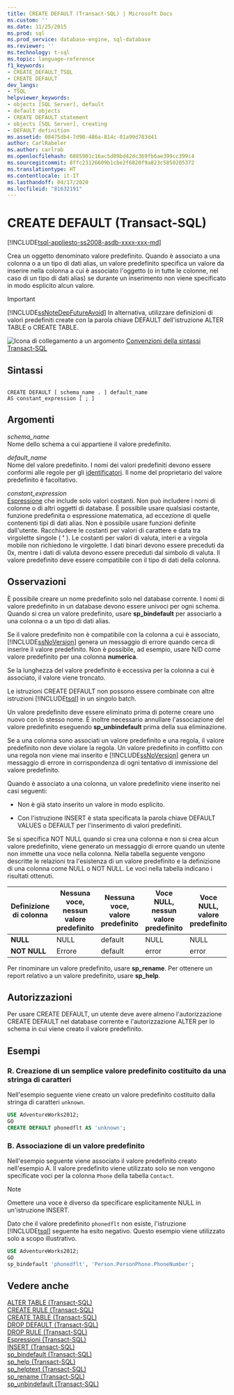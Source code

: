 ```yaml
---
title: CREATE DEFAULT (Transact-SQL) | Microsoft Docs
ms.custom: ''
ms.date: 11/25/2015
ms.prod: sql
ms.prod_service: database-engine, sql-database
ms.reviewer: ''
ms.technology: t-sql
ms.topic: language-reference
f1_keywords:
- CREATE_DEFAULT_TSQL
- CREATE DEFAULT
dev_langs:
- TSQL
helpviewer_keywords:
- objects [SQL Server], default
- default objects
- CREATE DEFAULT statement
- objects [SQL Server], creating
- DEFAULT definition
ms.assetid: 08475db4-7d90-486a-814c-01a99d783d41
author: CarlRabeler
ms.author: carlrab
ms.openlocfilehash: 6885901c16ac5d89bd42dc369fb6ae399cc399c4
ms.sourcegitcommit: 8ffc23126609b1cbe2f6820f9a823c5850205372
ms.translationtype: HT
ms.contentlocale: it-IT
ms.lasthandoff: 04/17/2020
ms.locfileid: "81632191"
---
```

# <a name="create-default-transact-sql"></a>CREATE DEFAULT (Transact-SQL)
[!INCLUDE[tsql-appliesto-ss2008-asdb-xxxx-xxx-md](../../includes/tsql-appliesto-ss2008-asdb-xxxx-xxx-md.md)]

Crea un oggetto denominato valore predefinito. Quando è associato a una colonna o a un tipo di dati alias, un valore predefinito specifica un valore da inserire nella colonna a cui è associato l'oggetto (o in tutte le colonne, nel caso di un tipo di dati alias) se durante un inserimento non viene specificato in modo esplicito alcun valore.  
  
> [!IMPORTANT]  
>  [!INCLUDE[ssNoteDepFutureAvoid](../../includes/ssnotedepfutureavoid-md.md)] In alternativa, utilizzare definizioni di valori predefiniti create con la parola chiave DEFAULT dell'istruzione ALTER TABLE o CREATE TABLE.  
  
![Icona di collegamento a un argomento](../../database-engine/configure-windows/media/topic-link.gif "Icona di collegamento a un argomento") [Convenzioni della sintassi Transact-SQL](../../t-sql/language-elements/transact-sql-syntax-conventions-transact-sql.md)  
  
## <a name="syntax"></a>Sintassi  
  
```syntaxsql
  
CREATE DEFAULT [ schema_name . ] default_name   
AS constant_expression [ ; ]  
```  
  
## <a name="arguments"></a>Argomenti  
*schema_name*  
 Nome dello schema a cui appartiene il valore predefinito.  
  
*default_name*  
 Nome del valore predefinito. I nomi dei valori predefiniti devono essere conformi alle regole per gli [identificatori](../../relational-databases/databases/database-identifiers.md). Il nome del proprietario del valore predefinito è facoltativo.  
  
*constant_expression*  
[Espressione](../../t-sql/language-elements/expressions-transact-sql.md) che include solo valori costanti. Non può includere i nomi di colonne o di altri oggetti di database. È possibile usare qualsiasi costante, funzione predefinita o espressione matematica, ad eccezione di quelle contenenti tipi di dati alias. Non è possibile usare funzioni definite dall'utente. Racchiudere le costanti per valori di carattere e data tra virgolette singole ( **'** ). Le costanti per valori di valuta, interi e a virgola mobile non richiedono le virgolette. I dati binari devono essere preceduti da 0x, mentre i dati di valuta devono essere preceduti dal simbolo di valuta. Il valore predefinito deve essere compatibile con il tipo di dati della colonna.  
  
## <a name="remarks"></a>Osservazioni  
 È possibile creare un nome predefinito solo nel database corrente. I nomi di valore predefinito in un database devono essere univoci per ogni schema. Quando si crea un valore predefinito, usare **sp_bindefault** per associarlo a una colonna o a un tipo di dati alias.  
  
 Se il valore predefinito non è compatibile con la colonna a cui è associato, [!INCLUDE[ssNoVersion](../../includes/ssnoversion-md.md)] genera un messaggio di errore quando cerca di inserire il valore predefinito. Non è possibile, ad esempio, usare N/D come valore predefinito per una colonna **numerica**.  
  
 Se la lunghezza del valore predefinito è eccessiva per la colonna a cui è associato, il valore viene troncato.  
  
 Le istruzioni CREATE DEFAULT non possono essere combinate con altre istruzioni [!INCLUDE[tsql](../../includes/tsql-md.md)] in un singolo batch.  
  
 Un valore predefinito deve essere eliminato prima di poterne creare uno nuovo con lo stesso nome. È inoltre necessario annullare l'associazione del valore predefinito eseguendo **sp_unbindefault** prima della sua eliminazione.  
  
 Se a una colonna sono associati un valore predefinito e una regola, il valore predefinito non deve violare la regola. Un valore predefinito in conflitto con una regola non viene mai inserito e [!INCLUDE[ssNoVersion](../../includes/ssnoversion-md.md)] genera un messaggio di errore in corrispondenza di ogni tentativo di immissione del valore predefinito.  
  
 Quando è associato a una colonna, un valore predefinito viene inserito nei casi seguenti:  
  
-   Non è già stato inserito un valore in modo esplicito.  
  
-   Con l'istruzione INSERT è stata specificata la parola chiave DEFAULT VALUES o DEFAULT per l'inserimento di valori predefiniti.  
  
 Se si specifica NOT NULL quando si crea una colonna e non si crea alcun valore predefinito, viene generato un messaggio di errore quando un utente non immette una voce nella colonna. Nella tabella seguente vengono descritte le relazioni tra l'esistenza di un valore predefinito e la definizione di una colonna come NULL o NOT NULL. Le voci nella tabella indicano i risultati ottenuti.  
  
|Definizione di colonna|Nessuna voce, nessun valore predefinito|Nessuna voce, valore predefinito|Voce NULL, nessun valore predefinito|Voce NULL, valore predefinito|  
|-----------------------|--------------------------|-----------------------|----------------------------|-------------------------|  
|**NULL**|NULL|default|NULL|NULL|  
|**NOT NULL**|Errore|default|error|error|  
  
 Per rinominare un valore predefinito, usare **sp_rename**. Per ottenere un report relativo a un valore predefinito, usare **sp_help**.  
  
## <a name="permissions"></a>Autorizzazioni  
 Per usare CREATE DEFAULT, un utente deve avere almeno l'autorizzazione CREATE DEFAULT nel database corrente e l'autorizzazione ALTER per lo schema in cui viene creato il valore predefinito.  
  
## <a name="examples"></a>Esempi  
  
### <a name="a-creating-a-simple-character-default"></a>R. Creazione di un semplice valore predefinito costituito da una stringa di caratteri  
 Nell'esempio seguente viene creato un valore predefinito costituito dalla stringa di caratteri `unknown`.  
  
```sql  
USE AdventureWorks2012;  
GO  
CREATE DEFAULT phonedflt AS 'unknown';  
```  
  
### <a name="b-binding-a-default"></a>B. Associazione di un valore predefinito  
 Nell'esempio seguente viene associato il valore predefinito creato nell'esempio A. Il valore predefinito viene utilizzato solo se non vengono specificate voci per la colonna `Phone` della tabella `Contact`. 
 
 > [!Note] 
 >  Omettere una voce è diverso da specificare esplicitamente NULL in un'istruzione INSERT.  
  
 Dato che il valore predefinito `phonedflt` non esiste, l'istruzione [!INCLUDE[tsql](../../includes/tsql-md.md)] seguente ha esito negativo. Questo esempio viene utilizzato solo a scopo illustrativo.  
  
```sql  
USE AdventureWorks2012;  
GO  
sp_bindefault 'phonedflt', 'Person.PersonPhone.PhoneNumber';  
```  
  
## <a name="see-also"></a>Vedere anche  
 [ALTER TABLE &#40;Transact-SQL&#41;](../../t-sql/statements/alter-table-transact-sql.md)   
 [CREATE RULE &#40;Transact-SQL&#41;](../../t-sql/statements/create-rule-transact-sql.md)   
 [CREATE TABLE &#40;Transact-SQL&#41;](../../t-sql/statements/create-table-transact-sql.md)   
 [DROP DEFAULT &#40;Transact-SQL&#41;](../../t-sql/statements/drop-default-transact-sql.md)   
 [DROP RULE &#40;Transact-SQL&#41;](../../t-sql/statements/drop-rule-transact-sql.md)   
 [Espressioni &#40;Transact-SQL&#41;](../../t-sql/language-elements/expressions-transact-sql.md)   
 [INSERT &#40;Transact-SQL&#41;](../../t-sql/statements/insert-transact-sql.md)   
 [sp_bindefault &#40;Transact-SQL&#41;](../../relational-databases/system-stored-procedures/sp-bindefault-transact-sql.md)   
 [sp_help &#40;Transact-SQL&#41;](../../relational-databases/system-stored-procedures/sp-help-transact-sql.md)   
 [sp_helptext &#40;Transact-SQL&#41;](../../relational-databases/system-stored-procedures/sp-helptext-transact-sql.md)   
 [sp_rename &#40;Transact-SQL&#41;](../../relational-databases/system-stored-procedures/sp-rename-transact-sql.md)   
 [sp_unbindefault &#40;Transact-SQL&#41;](../../relational-databases/system-stored-procedures/sp-unbindefault-transact-sql.md)  
  
  
